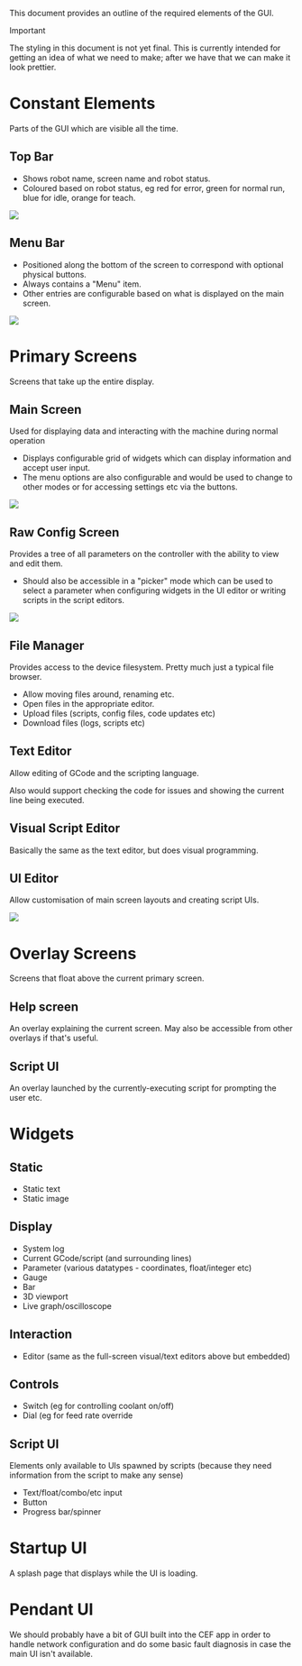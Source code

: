 This document provides an outline of the required elements of the GUI.

> [!IMPORTANT]
> The styling in this document is not yet final.
> This is currently intended for getting an idea of what we need to make; after we have that we can make it look prettier.

# Constant Elements

Parts of the GUI which are visible all the time.

## Top Bar

- Shows robot name, screen name and robot status.
- Coloured based on robot status, eg red for error, green for normal run, blue for idle, orange for teach.

![](./GUI-topbar.svg)

## Menu Bar

- Positioned along the bottom of the screen to correspond with optional physical buttons.
- Always contains a "Menu" item.
- Other entries are configurable based on what is displayed on the main screen.

![](./GUI-menubar.svg)

# Primary Screens

Screens that take up the entire display.

## Main Screen

Used for displaying data and interacting with the machine during normal operation

- Displays configurable grid of widgets which can display information and accept user input.
- The menu options are also configurable and would be used to change to other modes or for accessing settings etc via the buttons.

![](./GUI-main.svg)

## Raw Config Screen

Provides a tree of all parameters on the controller with the ability to view and edit them.

 - Should also be accessible in a "picker" mode which can be used to select a parameter when configuring widgets in the UI editor or writing scripts in the script editors.

![](./GUI-config-tree.svg)

## File Manager

Provides access to the device filesystem. Pretty much just a typical file browser.

 - Allow moving files around, renaming etc.
 - Open files in the appropriate editor.
 - Upload files (scripts, config files, code updates etc)
 - Download files (logs, scripts etc)

## Text Editor

Allow editing of GCode and the scripting language.

Also would support checking the code for issues and showing the current line being executed.

## Visual Script Editor

Basically the same as the text editor, but does visual programming.

## UI Editor

Allow customisation of main screen layouts and creating script UIs.

![](./GUI-ui-editor.svg)

# Overlay Screens

Screens that float above the current primary screen.

## Help screen

An overlay explaining the current screen. May also be accessible from other overlays if that's useful.

## Script UI

An overlay launched by the currently-executing script for prompting the user etc.

# Widgets

## Static

- Static text
- Static image

## Display

- System log
- Current GCode/script (and surrounding lines)
- Parameter (various datatypes - coordinates, float/integer etc)
- Gauge
- Bar
- 3D viewport
- Live graph/oscilloscope

## Interaction

- Editor (same as the full-screen visual/text editors above but embedded)

## Controls

- Switch (eg for controlling coolant on/off)
- Dial (eg for feed rate override

## Script UI

Elements only available to UIs spawned by scripts (because they need information from the script to make any sense)

- Text/float/combo/etc input
- Button
- Progress bar/spinner

# Startup UI

A splash page that displays while the UI is loading.

# Pendant UI

We should probably have a bit of GUI built into the CEF app in order to handle network configuration and do some basic fault diagnosis in case the main UI isn't available.
